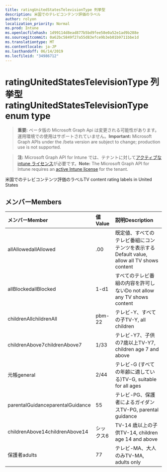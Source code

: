 ```yaml
---
title: ratingUnitedStatesTelevisionType 列挙型
description: 米国でのテレビコンテンツ評価のラベル
author: rolyon
localization_priority: Normal
ms.prod: Intune
ms.openlocfilehash: 1d99114d8ead877b5bd9fee58e0a52e1ad9b288e
ms.sourcegitcommit: 0a62bc5849f27a55d83efce9b3eb01b9711bbe1d
ms.translationtype: MT
ms.contentlocale: ja-JP
ms.lasthandoff: 06/14/2019
ms.locfileid: "34986712"
---
```

# <a name="ratingunitedstatestelevisiontype-enum-type"></a><span data-ttu-id="719b0-103">ratingUnitedStatesTelevisionType 列挙型</span><span class="sxs-lookup"><span data-stu-id="719b0-103">ratingUnitedStatesTelevisionType enum type</span></span>

> <span data-ttu-id="719b0-104">**重要:** ベータ版の Microsoft Graph Api は変更される可能性があります。運用環境での使用はサポートされていません。</span><span class="sxs-lookup"><span data-stu-id="719b0-104">**Important:** Microsoft Graph APIs under the /beta version are subject to change; production use is not supported.</span></span>

> <span data-ttu-id="719b0-105">**注:** Microsoft Graph API for Intune では、テナントに対して[アクティブな intune ライセンス](https://go.microsoft.com/fwlink/?linkid=839381)が必要です。</span><span class="sxs-lookup"><span data-stu-id="719b0-105">**Note:** The Microsoft Graph API for Intune requires an [active Intune license](https://go.microsoft.com/fwlink/?linkid=839381) for the tenant.</span></span>

<span data-ttu-id="719b0-106">米国でのテレビコンテンツ評価のラベル</span><span class="sxs-lookup"><span data-stu-id="719b0-106">TV content rating labels in United States</span></span>

## <a name="members"></a><span data-ttu-id="719b0-107">メンバー</span><span class="sxs-lookup"><span data-stu-id="719b0-107">Members</span></span>
|<span data-ttu-id="719b0-108">メンバー</span><span class="sxs-lookup"><span data-stu-id="719b0-108">Member</span></span>|<span data-ttu-id="719b0-109">値</span><span class="sxs-lookup"><span data-stu-id="719b0-109">Value</span></span>|<span data-ttu-id="719b0-110">説明</span><span class="sxs-lookup"><span data-stu-id="719b0-110">Description</span></span>|
|:---|:---|:---|
|<span data-ttu-id="719b0-111">allAllowed</span><span class="sxs-lookup"><span data-stu-id="719b0-111">allAllowed</span></span>|<span data-ttu-id="719b0-112">.0</span><span class="sxs-lookup"><span data-stu-id="719b0-112">0</span></span>|<span data-ttu-id="719b0-113">既定値、すべてのテレビ番組にコンテンツを表示する</span><span class="sxs-lookup"><span data-stu-id="719b0-113">Default value, allow all TV shows content</span></span>|
|<span data-ttu-id="719b0-114">allBlocked</span><span class="sxs-lookup"><span data-stu-id="719b0-114">allBlocked</span></span>|<span data-ttu-id="719b0-115">1-d</span><span class="sxs-lookup"><span data-stu-id="719b0-115">1</span></span>|<span data-ttu-id="719b0-116">すべてのテレビ番組の内容を許可しない</span><span class="sxs-lookup"><span data-stu-id="719b0-116">Do not allow any TV shows content</span></span>|
|<span data-ttu-id="719b0-117">childrenAll</span><span class="sxs-lookup"><span data-stu-id="719b0-117">childrenAll</span></span>|<span data-ttu-id="719b0-118">pbm-2</span><span class="sxs-lookup"><span data-stu-id="719b0-118">2</span></span>|<span data-ttu-id="719b0-119">テレビ-Y、すべての子</span><span class="sxs-lookup"><span data-stu-id="719b0-119">TV-Y, all children</span></span>|
|<span data-ttu-id="719b0-120">childrenAbove7</span><span class="sxs-lookup"><span data-stu-id="719b0-120">childrenAbove7</span></span>|<span data-ttu-id="719b0-121">1/3</span><span class="sxs-lookup"><span data-stu-id="719b0-121">3</span></span>|<span data-ttu-id="719b0-122">テレビ-Y7、子供の7歳以上</span><span class="sxs-lookup"><span data-stu-id="719b0-122">TV-Y7, children age 7 and above</span></span>|
|<span data-ttu-id="719b0-123">元帳</span><span class="sxs-lookup"><span data-stu-id="719b0-123">general</span></span>|<span data-ttu-id="719b0-124">2/4</span><span class="sxs-lookup"><span data-stu-id="719b0-124">4</span></span>|<span data-ttu-id="719b0-125">テレビ-G (すべての年齢に適している)</span><span class="sxs-lookup"><span data-stu-id="719b0-125">TV-G, suitable for all ages</span></span>|
|<span data-ttu-id="719b0-126">parentalGuidance</span><span class="sxs-lookup"><span data-stu-id="719b0-126">parentalGuidance</span></span>|<span data-ttu-id="719b0-127">5</span><span class="sxs-lookup"><span data-stu-id="719b0-127">5</span></span>|<span data-ttu-id="719b0-128">テレビ-PG、保護者によるガイダンス</span><span class="sxs-lookup"><span data-stu-id="719b0-128">TV-PG, parental guidance</span></span>|
|<span data-ttu-id="719b0-129">childrenAbove14</span><span class="sxs-lookup"><span data-stu-id="719b0-129">childrenAbove14</span></span>|<span data-ttu-id="719b0-130">シックス</span><span class="sxs-lookup"><span data-stu-id="719b0-130">6</span></span>|<span data-ttu-id="719b0-131">TV-14 歳以上の子供</span><span class="sxs-lookup"><span data-stu-id="719b0-131">TV-14, children age 14 and above</span></span>|
|<span data-ttu-id="719b0-132">保護者</span><span class="sxs-lookup"><span data-stu-id="719b0-132">adults</span></span>|<span data-ttu-id="719b0-133">7</span><span class="sxs-lookup"><span data-stu-id="719b0-133">7</span></span>|<span data-ttu-id="719b0-134">テレビ-MA、大人のみ</span><span class="sxs-lookup"><span data-stu-id="719b0-134">TV-MA, adults only</span></span>|





